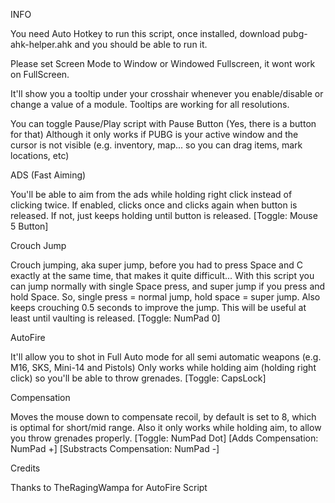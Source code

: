 INFO

You need Auto Hotkey to run this script, once installed, download pubg-ahk-helper.ahk and you should be able to run it.

Please set Screen Mode to Window or Windowed Fullscreen, it wont work on FullScreen.

It'll show you a tooltip under your crosshair whenever you enable/disable or change a value of a module. Tooltips are working for all resolutions.

You can toggle Pause/Play script with Pause Button (Yes, there is a button for that) Although it only works if PUBG is your active window and the cursor is not visible (e.g. inventory, map... so you can drag items, mark locations, etc)

ADS (Fast Aiming)

You'll be able to aim from the ads while holding right click instead of clicking twice. If enabled, clicks once and clicks again when button is released. If not, just keeps holding until button is released.
[Toggle: Mouse 5 Button]

Crouch Jump

Crouch jumping, aka super jump, before you had to press Space and C exactly at the same time, that makes it quite difficult... With this script you can jump normally with single Space press, and super jump if you press and hold Space. So, single press = normal jump, hold space = super jump. Also keeps crouching 0.5 seconds to improve the jump. This will be useful at least until vaulting is released.
[Toggle: NumPad 0]

AutoFire

It'll allow you to shot in Full Auto mode for all semi automatic weapons (e.g. M16, SKS, Mini-14 and Pistols) Only works while holding aim (holding right click) so you'll be able to throw grenades.
[Toggle: CapsLock]

Compensation

Moves the mouse down to compensate recoil, by default is set to 8, which is optimal for short/mid range. Also it only works while holding aim, to allow you throw grenades properly.
[Toggle: NumPad Dot]
[Adds Compensation: NumPad +]
[Substracts Compensation: NumPad -]

Credits

Thanks to TheRagingWampa for AutoFire Script